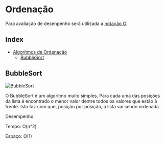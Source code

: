 # Ordenação

Para avaliação de desenpenho será utilizada a [notação O](../Conceitos#notação-o).

## Index
<!-- TOC -->
- [Algoritmos de Ordenação](#algoritmos-de-ordenação)
    - [BubbleSort](#bubblesort)
<!-- /TOC -->

## BubbleSort
![BubbleSort](https://upload.wikimedia.org/wikipedia/commons/3/37/Bubble_sort_animation.gif)

O BubbleSort é um algoritmo muito simples. Para cada uma das posições da lista é encontrado o menor valor dentre todos os valores que estão à frente. Isto faz com que, posição por posição, a lista vai sendo ordenada.

Desempenho:

Tempo: O(n^2)

Espaço: O(1)